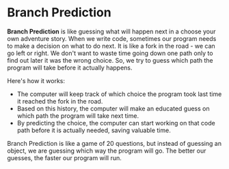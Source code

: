 # Branch Prediction

**Branch Prediction** is like guessing what will happen next in a choose your own adventure story. When we write code, sometimes our program needs to make a decision on what to do next. It is like a fork in the road - we can go left or right. We don't want to waste time going down one path only to find out later it was the wrong choice. So, we try to guess which path the program will take before it actually happens.

Here's how it works:
- The computer will keep track of which choice the program took last time it reached the fork in the road.
- Based on this history, the computer will make an educated guess on which path the program will take next time.
- By predicting the choice, the computer can start working on that code path before it is actually needed, saving valuable time.

Branch Prediction is like a game of 20 questions, but instead of guessing an object, we are guessing which way the program will go. The better our guesses, the faster our program will run.
